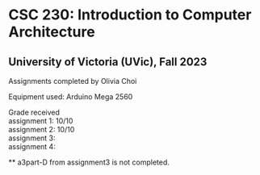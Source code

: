 # CSC 230: Introduction to Computer Architecture
## University of Victoria (UVic), Fall 2023
Assignments completed by Olivia Choi

Equipment used: Arduino Mega 2560


Grade received\
assignment 1: 10/10\
assignment 2: 10/10\
assignment 3:\
assignment 4:

** a3part-D from assignment3 is not completed. 
